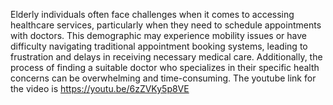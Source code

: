 Elderly individuals often face challenges when it comes to accessing healthcare services, particularly when they need to schedule appointments with doctors. This demographic may experience mobility issues or have difficulty navigating traditional appointment booking systems, leading to frustration and delays in receiving necessary medical care. Additionally, the process of finding a suitable doctor who specializes in their specific health concerns can be overwhelming and time-consuming.
The youtube link for the video is 
https://youtu.be/6zZVKy5p8VE
